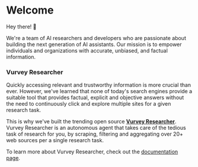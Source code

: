 # Welcome

Hey there! 👋

We're a team of AI researchers and developers who are passionate about building the next generation of AI assistants. 
Our mission is to empower individuals and organizations with accurate, unbiased, and factual information.

### Vurvey Researcher
Quickly accessing relevant and trustworthy information is more crucial than ever. However, we've learned that none of today's search engines provide a suitable tool that provides factual, explicit and objective answers without the need to continuously click and explore multiple sites for a given research task. 

This is why we've built the trending open source **[Vurvey Researcher](https://github.com/assafelovic/gpt-researcher)**. Vurvey Researcher is an autonomous agent that takes care of the tedious task of research for you, by scraping, filtering and aggregating over 20+ web sources per a single research task. 

To learn more about Vurvey Researcher, check out the [documentation page](/docs/gpt-researcher/introduction).
